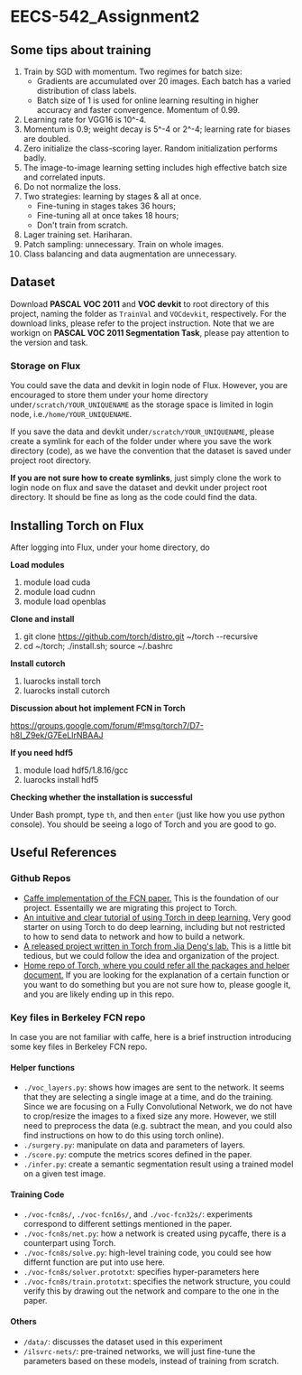 # EECS-542_Assignment2

## Some tips about training
1. Train by SGD with momentum. 
	Two regimes for batch size: 
	- Gradients are accumulated over 20 images. Each batch has a varied distribution of class labels.
	- Batch size of 1 is used for online learning resulting in higher accuracy and faster convergence. Momentum of 0.99.
2. Learning rate for VGG16 is 10^-4.
3. Momentum is 0.9; weight decay is 5^-4 or 2^-4; learning rate for biases are doubled.
4. Zero initialize the class-scoring layer. Random initialization performs badly.
5. The image-to-image learning setting includes high effective batch size and correlated inputs.
6. Do not normalize the loss.
7. Two strategies: learning by stages & all at once.
	- Fine-tuning in stages takes 36 hours;
	- Fine-tuning all at once takes 18 hours;
	- Don't train from scratch.
8. Lager training set. Hariharan.
9. Patch sampling: unnecessary. Train on whole images.
10. Class balancing and data augmentation are unnecessary.

 

## Dataset
Download **PASCAL VOC 2011** and **VOC devkit** to root directory of this project, naming the folder as `TrainVal` and `VOCdevkit`, respectively. For the download links, please refer to the project instruction. Note that we are workign on **PASCAL VOC 2011 Segmentation Task**, please pay attention to the version and task.

### Storage on Flux

You could save the data and devkit in login node of Flux. However, you are encouraged to store them under your home directory under`/scratch/YOUR_UNIQUENAME` as the storage space is limited in login node, i.e.`/home/YOUR_UNIQUENAME`. 

If you save the data and devkit under`/scratch/YOUR_UNIQUENAME`, please create a symlink for each of the folder under where you save the work directory (code), as we have the convention that the dataset is saved under project root directory.

**If you are not sure how to create symlinks**, just simply clone the work to login node on flux and save the dataset and devkit under project root directory. It should be fine as long as the code could find the data.

## Installing Torch on Flux
After logging into Flux, under your home directory, do

**Load modules**

1. module load cuda
2. module load cudnn
3. module load openblas

**Clone and install**

1. git clone https://github.com/torch/distro.git ~/torch --recursive 
2. cd ~/torch; ./install.sh; source ~/.bashrc

**Install cutorch** 

1. luarocks install torch
2. luarocks install cutorch

**Discussion about hot implement FCN in Torch** 

https://groups.google.com/forum/#!msg/torch7/D7-h8I_Z9ek/G7EeLIrNBAAJ

**If you need hdf5**

1. module load hdf5/1.8.16/gcc
2. luarocks install hdf5

**Checking whether the installation is successful**

Under Bash prompt, type `th`, and then `enter` (just like how you use python console). You should be seeing a logo of Torch and you are good to go.

## Useful References
### Github Repos

* [Caffe implementation of the FCN paper.](https://github.com/yunfan0621/fcn.berkeleyvision.org) This is the foundation of our project. Essentailly we are migrating this project to Torch.
* [An intuitive and clear tutorial of using Torch in deep learning.](https://github.com/soumith/cvpr2015/blob/master/Deep%20Learning%20with%20Torch.ipynb) Very good starter on using Torch to do deep learning, including but not restricted to how to send data to network and how to build a network.
* [A released project written in Torch from Jia Deng's lab.](https://github.com/yunfan0621/pose-hg-train) This is a little bit tedious, but we could follow the idea and organization of the project.
* [Home repo of Torch, where you could refer all the packages and helper document.](https://github.com/torch/torch7) If you are looking for the explanation of a certain function or you want to do something but you are not sure how to, please google it, and you are likely ending up in this repo.

### Key files in Berkeley FCN repo
In case you are not familiar with caffe, here is a brief instruction introducing some key files in Berkeley FCN repo.

#### Helper functions
* `./voc_layers.py`: shows how images are sent to the network. It seems that they are selecting a single image at a time, and do the training. Since we are focusing on a Fully Convolutional Network, we do not have to crop/resize the images to a fixed size any more. However, we still need to preprocess the data (e.g. subtract the mean, and you could also find instructions on how to do this using torch online).
* `./surgery.py`: manipulate on data and parameters of layers.
* `./score.py`: compute the metrics scores defined in the paper.
* `./infer.py`: create a semantic segmentation result using a trained model on a  given test image.

#### Training Code
* `./voc-fcn8s/`, `./voc-fcn16s/`, and `./voc-fcn32s/`: experiments correspond to different settings mentioned in the paper.
* `./voc-fcn8s/net.py`: how a network is created using pycaffe, there is a counterpart using Torch.
* `./voc-fcn8s/solve.py`: high-level training code, you could see how differnt function are put into use here.
* `./voc-fcn8s/solver.prototxt`: specifies hyper-parameters here
* `./voc-fcn8s/train.prototxt`: specifies the network structure, you could verify this by drawing out the network and compare to the one in the paper. 

#### Others
* `/data/`: discusses the dataset used in this experiment
* `/ilsvrc-nets/`: pre-trained networks, we will just fine-tune the parameters based on these models, instead of training from scratch.



